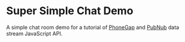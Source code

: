 # Super Simple Chat Demo


A simple chat room demo for a tutorial of [PhoneGap][pg] and [PubNub][pubnub] data stream JavaScript API.


[pg]: http://phonegap.com
[pubnub]: http://www.pubnub.com/docs/javascript/javascript-sdk.html


